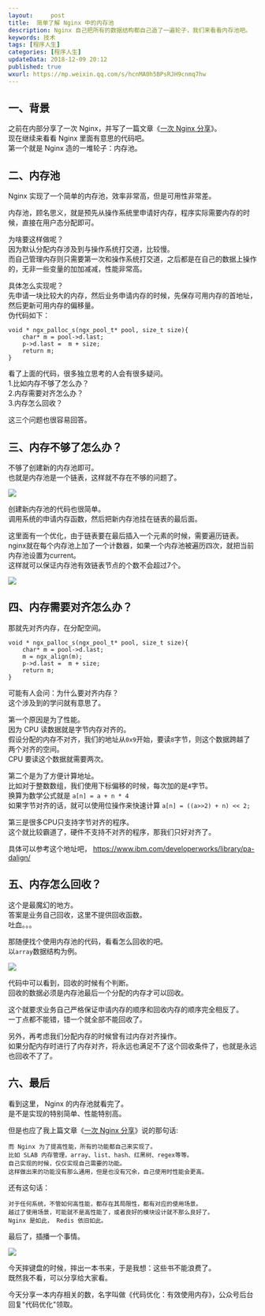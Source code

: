 ```yaml
---   
layout:     post  
title:  简单了解 Nginx 中的内存池
description: Nginx 自己把所有的数据结构都自己造了一遍轮子，我们来看看内存池吧。  
keywords: 技术
tags: [程序人生]  
categories: [程序人生]  
updateData: 2018-12-09 20:12 
published: true   
wxurl: https://mp.weixin.qq.com/s/hcnMA0h5BPsRJH9cnmq7hw  
---  
```


 


## 一、背景

之前在内部分享了一次 Nginx，并写了一篇文章《[一次 Nginx 分享](https://mp.weixin.qq.com/s/wGscVGR7Ytf8uMWzEwOjLQ)》。  
现在继续来看看 Nginx 里面有意思的代码吧。  
第一个就是 Nginx 造的一堆轮子：内存池。  


## 二、内存池  

Nginx 实现了一个简单的内存池，效率非常高，但是可用性非常差。  


内存池，顾名思义，就是预先从操作系统里申请好内存，程序实际需要内存的时候，直接在用户态分配即可。  


为啥要这样做呢？  
因为默认分配内存涉及到与操作系统打交道，比较慢。  
而自己管理内存则只需要第一次和操作系统打交道，之后都是在自己的数据上操作的，无非一些变量的加加减减，性能非常高。  

具体怎么实现呢？  
先申请一块比较大的内存，然后业务申请内存的时候，先保存可用内存的首地址，然后更新可用内存的偏移量。  
伪代码如下：  


```
void * ngx_palloc_s(ngx_pool_t* pool, size_t size){
    char* m = pool->d.last;
    p->d.last =  m + size;
    return m;
}
```


看了上面的代码，很多独立思考的人会有很多疑问。  
1.比如内存不够了怎么办？  
2.内存需要对齐怎么办？  
3.内存怎么回收？  


这三个问题也很容易回答。  


## 三、内存不够了怎么办？  


不够了创建新的内存池即可。  
也就是内存池是一个链表，这样就不存在不够的问题了。  


![](https://res2018.tiankonguse.com/images/2018/12/20181209212358.png)  


创建新内存池的代码也很简单。  
调用系统的申请内存函数，然后把新内存池挂在链表的最后面。  


这里面有一个优化，由于链表要在最后插入一个元素的时候，需要遍历链表。  
nginx就在每个内存池上加了一个计数器，如果一个内存池被遍历四次，就把当前内存池设置为current。  
这样就可以保证内存池有效链表节点的个数不会超过7个。  


![](https://res2018.tiankonguse.com/images/2018/12/20181209212707.png)  


## 四、内存需要对齐怎么办？  


那就先对齐内存，在分配空间。  


```
void * ngx_palloc_s(ngx_pool_t* pool, size_t size){
    char* m = pool->d.last;
    m = ngx_align(m);
    p->d.last =  m + size;
    return m;
}
```


可能有人会问：为什么要对齐内存？  
这个涉及到的学问就有意思了。  


第一个原因是为了性能。  
因为 CPU 读数据就是字节内存对齐的。  
假设分配的内存不对齐，我们的地址从`0x9`开始，要读`8`字节，则这个数据跨越了两个对齐的空间。  
CPU 要读这个数据就需要两次。  


第二个是为了方便计算地址。  
比如对于整数数组，我们使用下标偏移的时候，每次加的是`4`字节。  
换算为数学公式就是 `a[n] = a + n * 4`  
如果字节对齐的话，就可以使用位操作来快速计算 `a[n] = ((a>>2) + n) << 2;`  


第三是很多CPU只支持字节对齐的程序。  
这个就比较霸道了，硬件不支持不对齐的程序，那我们只好对齐了。  


具体可以参考这个地址吧， https://www.ibm.com/developerworks/library/pa-dalign/  


## 五、内存怎么回收？  


这个是最魔幻的地方。  
答案是业务自己回收，这里不提供回收函数。  
吐血。。。  


那随便找个使用内存池的代码，看看怎么回收的吧。  
以`array`数据结构为例。  


![](https://res2018.tiankonguse.com/images/2018/12/20181209210935.png)


代码中可以看到，回收的时候有个判断。  
回收的数据必须是内存池最后一个分配的内存才可以回收。  


这个就要求业务自己严格保证申请内存的顺序和回收内存的顺序完全相反了。  
一丁点都不能错，错一个就全部不能回收了。  


另外，再考虑我们分配内存的时候曾有过内存对齐操作。  
如果分配内存时进行了内存对齐，将永远也满足不了这个回收条件了，也就是永远也回收不了了。  


## 六、最后


看到这里， Nginx 的内存池就看完了。  
是不是实现的特别简单、性能特别高。  


但是也应了我上篇文章《[一次 Nginx 分享](https://mp.weixin.qq.com/s/wGscVGR7Ytf8uMWzEwOjLQ)》说的那句话:  


```
而 Nginx 为了提高性能，所有的功能都自己来实现了。  
比如 SLAB 内存管理，array、list、hash、红黑树、regex等等。  
自己实现的时候，仅仅实现自己需要的功能。  
这样做出来的功能没有那么通用，但是也没有冗余，自己使用时性能会更高。  
```


还有这句话：  

```
对于任何系统，不管如何高性能，都存在其局限性，都有对应的使用场景。  
越过了使用场景，可能就不是高性能了，或者良好的模块设计就不那么良好了。  
Nginx 是如此， Redis 依旧如此。  
```


最后了，插播一个事情。  


![](https://res2018.tiankonguse.com/images/2018/12/20181209213143.jpg)  

今天摔键盘的时候，摔出一本书来，于是我想：这些书不能浪费了。  
既然我不看，可以分享给大家看。  


今天分享一本内存相关的数，名字叫做《代码优化：有效使用内存》，公众号后台回复"代码优化"领取。  




